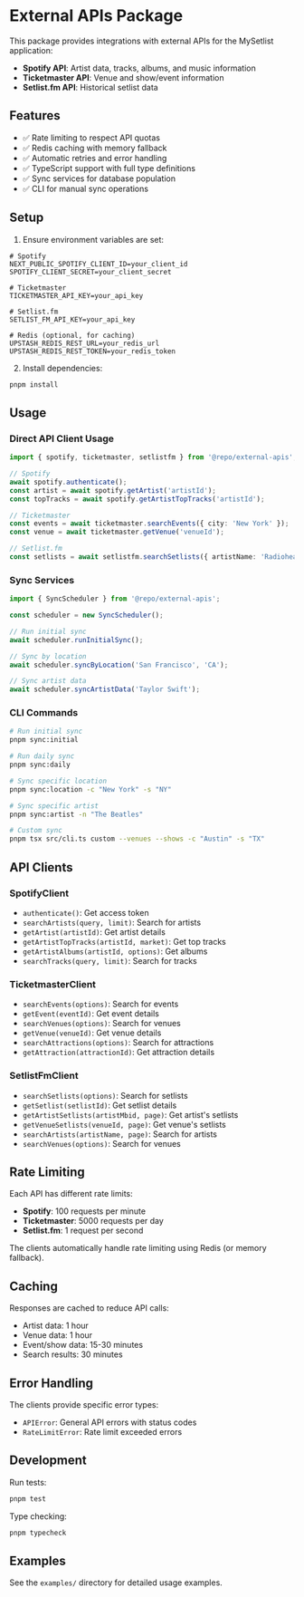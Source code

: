 # External APIs Package

This package provides integrations with external APIs for the MySetlist application:
- **Spotify API**: Artist data, tracks, albums, and music information
- **Ticketmaster API**: Venue and show/event information
- **Setlist.fm API**: Historical setlist data

## Features

- ✅ Rate limiting to respect API quotas
- ✅ Redis caching with memory fallback
- ✅ Automatic retries and error handling
- ✅ TypeScript support with full type definitions
- ✅ Sync services for database population
- ✅ CLI for manual sync operations

## Setup

1. Ensure environment variables are set:
```env
# Spotify
NEXT_PUBLIC_SPOTIFY_CLIENT_ID=your_client_id
SPOTIFY_CLIENT_SECRET=your_client_secret

# Ticketmaster
TICKETMASTER_API_KEY=your_api_key

# Setlist.fm
SETLIST_FM_API_KEY=your_api_key

# Redis (optional, for caching)
UPSTASH_REDIS_REST_URL=your_redis_url
UPSTASH_REDIS_REST_TOKEN=your_redis_token
```

2. Install dependencies:
```bash
pnpm install
```

## Usage

### Direct API Client Usage

```typescript
import { spotify, ticketmaster, setlistfm } from '@repo/external-apis';

// Spotify
await spotify.authenticate();
const artist = await spotify.getArtist('artistId');
const topTracks = await spotify.getArtistTopTracks('artistId');

// Ticketmaster
const events = await ticketmaster.searchEvents({ city: 'New York' });
const venue = await ticketmaster.getVenue('venueId');

// Setlist.fm
const setlists = await setlistfm.searchSetlists({ artistName: 'Radiohead' });
```

### Sync Services

```typescript
import { SyncScheduler } from '@repo/external-apis';

const scheduler = new SyncScheduler();

// Run initial sync
await scheduler.runInitialSync();

// Sync by location
await scheduler.syncByLocation('San Francisco', 'CA');

// Sync artist data
await scheduler.syncArtistData('Taylor Swift');
```

### CLI Commands

```bash
# Run initial sync
pnpm sync:initial

# Run daily sync
pnpm sync:daily

# Sync specific location
pnpm sync:location -c "New York" -s "NY"

# Sync specific artist
pnpm sync:artist -n "The Beatles"

# Custom sync
pnpm tsx src/cli.ts custom --venues --shows -c "Austin" -s "TX"
```

## API Clients

### SpotifyClient
- `authenticate()`: Get access token
- `searchArtists(query, limit)`: Search for artists
- `getArtist(artistId)`: Get artist details
- `getArtistTopTracks(artistId, market)`: Get top tracks
- `getArtistAlbums(artistId, options)`: Get albums
- `searchTracks(query, limit)`: Search for tracks

### TicketmasterClient
- `searchEvents(options)`: Search for events
- `getEvent(eventId)`: Get event details
- `searchVenues(options)`: Search for venues
- `getVenue(venueId)`: Get venue details
- `searchAttractions(options)`: Search for attractions
- `getAttraction(attractionId)`: Get attraction details

### SetlistFmClient
- `searchSetlists(options)`: Search for setlists
- `getSetlist(setlistId)`: Get setlist details
- `getArtistSetlists(artistMbid, page)`: Get artist's setlists
- `getVenueSetlists(venueId, page)`: Get venue's setlists
- `searchArtists(artistName, page)`: Search for artists
- `searchVenues(options)`: Search for venues

## Rate Limiting

Each API has different rate limits:
- **Spotify**: 100 requests per minute
- **Ticketmaster**: 5000 requests per day
- **Setlist.fm**: 1 request per second

The clients automatically handle rate limiting using Redis (or memory fallback).

## Caching

Responses are cached to reduce API calls:
- Artist data: 1 hour
- Venue data: 1 hour
- Event/show data: 15-30 minutes
- Search results: 30 minutes

## Error Handling

The clients provide specific error types:
- `APIError`: General API errors with status codes
- `RateLimitError`: Rate limit exceeded errors

## Development

Run tests:
```bash
pnpm test
```

Type checking:
```bash
pnpm typecheck
```

## Examples

See the `examples/` directory for detailed usage examples.
